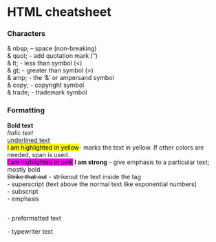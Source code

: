 # HTML cheatsheet

### Characters

& nbsp; – space (non-breaking)  
& quot; - add quotation mark (“)  
& lt; - less than symbol (<)  
& gt; - greater than symbol (>)  
& amp; - the ‘&’ or ampersand symbol  
& copy; - copyright symbol  
& trade; - trademark symbol

### Formatting

<b>Bold text </b>  
<i>Italic text</i>  
<u>underlined text</u>  
<mark>I am highlighted in yellow</mark>- marks the text in yellow. If other colors are needed, span is used.  
<span style="background-color: #FF00FF">I am highlighted in pink</span>
<strong>I am strong</strong> - give emphasis to a particular text; mostly bold  
<strike>Strike that out</strike> - strikeout the text inside the tag  
<sup></sup> - superscript (text above the normal text like exponential numbers)  
<sub></sub> - subscript  
<em></em> - emphasis

<pre></pre> - preformatted text

<tt></tt> - typewriter text
